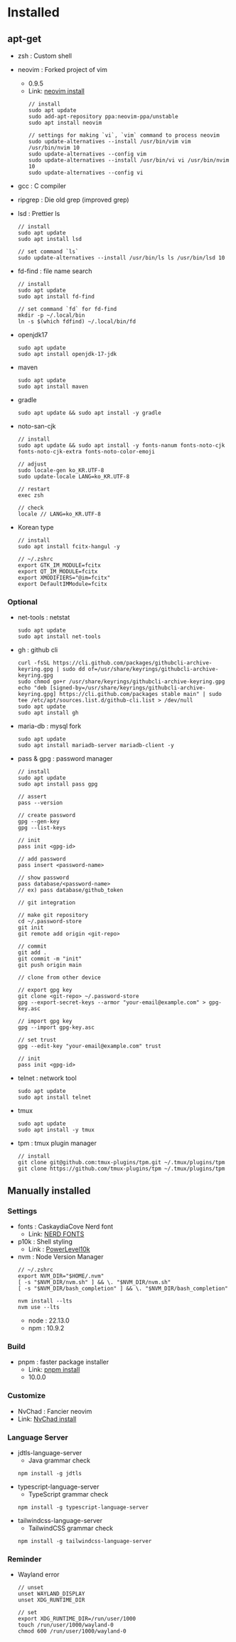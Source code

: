 # Installed
## apt-get
- zsh : Custom shell
- neovim : Forked project of vim
    - 0.9.5
    - Link: [neovim install][nvim-link]
        ```
        // install
        sudo apt update
        sudo add-apt-repository ppa:neovim-ppa/unstable
        sudo apt install neovim

        // settings for making `vi`, `vim` command to process neovim
        sudo update-alternatives --install /usr/bin/vim vim /usr/bin/nvim 10
        sudo update-alternatives --config vim
        sudo update-alternatives --install /usr/bin/vi vi /usr/bin/nvim 10
        sudo update-alternatives --config vi
        ```
- gcc : C compiler
- ripgrep : Die old grep (improved grep)
- lsd : Prettier ls
    ```
    // install
    sudo apt update
    sudo apt install lsd

    // set command `ls`
    sudo update-alternatives --install /usr/bin/ls ls /usr/bin/lsd 10
    ```

- fd-find : file name search
    ```
    // install
    sudo apt update
    sudo apt install fd-find

    // set command `fd` for fd-find
    mkdir -p ~/.local/bin
    ln -s $(which fdfind) ~/.local/bin/fd
    ```

- openjdk17
    ```
    sudo apt update
    sudo apt install openjdk-17-jdk
    ```
- maven
    ```
    sudo apt update
    sudo apt install maven
    ```
- gradle
    ```
    sudo apt update && sudo apt install -y gradle
    ```

- noto-san-cjk
    ```
    // install
    sudo apt update && sudo apt install -y fonts-nanum fonts-noto-cjk fonts-noto-cjk-extra fonts-noto-color-emoji

    // adjust
    sudo locale-gen ko_KR.UTF-8
    sudo update-locale LANG=ko_KR.UTF-8

    // restart
    exec zsh

    // check
    locale // LANG=ko_KR.UTF-8
    ```
- Korean type
    ```
    // install
    sudo apt install fcitx-hangul -y
    ```
    ```
    // ~/.zshrc
    export GTK_IM_MODULE=fcitx
    export QT_IM_MODULE=fcitx
    export XMODIFIERS="@im=fcitx"
    export DefaultIMModule=fcitx
    ```


### Optional
- net-tools : netstat
    ```
    sudo apt update
    sudo apt install net-tools
    ```
- gh : github cli
    ```
    curl -fsSL https://cli.github.com/packages/githubcli-archive-keyring.gpg | sudo dd of=/usr/share/keyrings/githubcli-archive-keyring.gpg
    sudo chmod go+r /usr/share/keyrings/githubcli-archive-keyring.gpg
    echo "deb [signed-by=/usr/share/keyrings/githubcli-archive-keyring.gpg] https://cli.github.com/packages stable main" | sudo tee /etc/apt/sources.list.d/github-cli.list > /dev/null
    sudo apt update
    sudo apt install gh
    ```
- maria-db : mysql fork
    ```
    sudo apt update
    sudo apt install mariadb-server mariadb-client -y
    ```
- pass & gpg : password manager
    ```
    // install
    sudo apt update
    sudo apt install pass gpg

    // assert
    pass --version

    // create password
    gpg --gen-key
    gpg --list-keys

    // init
    pass init <gpg-id>

    // add password
    pass insert <password-name>

    // show password
    pass database/<password-name>
    // ex) pass database/github_token
    ```
    ```
    // git integration

    // make git repository
    cd ~/.password-store
    git init
    git remote add origin <git-repo>

    // commit
    git add .
    git commit -m "init"
    git push origin main
    ```
    ```
    // clone from other device

    // export gpg key
    git clone <git-repo> ~/.password-store
    gpg --export-secret-keys --armor "your-email@example.com" > gpg-key.asc

    // import gpg key
    gpg --import gpg-key.asc

    // set trust
    gpg --edit-key "your-email@example.com" trust

    // init
    pass init <gpg-id>
    ```
- telnet : network tool
    ```
    sudo apt update
    sudo apt install telnet
    ```

- tmux
    ```
    sudo apt update
    sudo apt install -y tmux
    ```
- tpm : tmux plugin manager
    ```
    // install
    git clone git@github.com:tmux-plugins/tpm.git ~/.tmux/plugins/tpm
    git clone https://github.com/tmux-plugins/tpm ~/.tmux/plugins/tpm
    ```

## Manually installed
### Settings
- fonts : CaskaydiaCove Nerd font
    - Link: [NERD FONTS][nerdfonts-link]
- p10k : Shell styling
    - Link : [PowerLevel10k][powerlevel10k-link]
- nvm : Node Version Manager
    ```
    // ~/.zshrc
    export NVM_DIR="$HOME/.nvm"
    [ -s "$NVM_DIR/nvm.sh" ] && \. "$NVM_DIR/nvm.sh"
    [ -s "$NVM_DIR/bash_completion" ] && \. "$NVM_DIR/bash_completion"
    ```
    ```
    nvm install --lts
    nvm use --lts
    ```
    - node : 22.13.0
    - npm : 10.9.2

### Build
- pnpm : faster package installer
    - Link: [pnpm install][pnpm-link]
    - 10.0.0

### Customize
- NvChad : Fancier neovim
 - Link: [NvChad install][nvchad-link]

### Language Server
- jdtls-language-server
    - Java grammar check
    ```
    npm install -g jdtls
    ```
- typescript-language-server
    - TypeScript grammar check
    ```
    npm install -g typescript-language-server
    ```
- tailwindcss-language-server
    - TailwindCSS grammar check
    ```
    npm install -g tailwindcss-language-server
    ```

### Reminder
- Wayland error
    ```
    // unset
    unset WAYLAND_DISPLAY
    unset XDG_RUNTIME_DIR

    // set
    export XDG_RUNTIME_DIR=/run/user/1000
    touch /run/user/1000/wayland-0
    chmod 600 /run/user/1000/wayland-0
    ```

[nvim-link]: https://github.com/neovim/neovim/blob/master/INSTALL.md#ubuntu "Go neovim"
[nerdfonts-link]: https://www.nerdfonts.com "Go Nerdfonts"
[powerlevel10k-link]: https://github.com/romkatv/powerlevel10k?tab=readme-ov-file#installation "Go p10k"
[node-link]: https://github.com/nodesource/distributions?tab=readme-ov-file#using-ubuntu-nodejs-22 "Go node"
[pnpm-link]: https://pnpm.io/ko/installation "Go pnpm"
[nvchad-link]: https://nvchad.com/docs/quickstart/install "Go NvChad"
